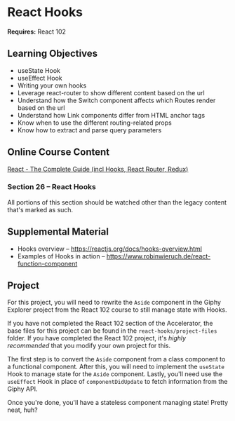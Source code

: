 # React Hooks

**Requires:** React 102

## Learning Objectives
* useState Hook
* useEffect Hook
* Writing your own hooks
* Leverage react-router to show different content based on the url
* Understand how the Switch component affects which Routes render based on the url
* Understand how Link components differ from HTML anchor tags
* Know when to use the different routing-related props
* Know how to extract and parse query parameters

## Online Course Content
[React - The Complete Guide (incl Hooks, React Router, Redux)](https://redventures.udemy.com/react-the-complete-guide-incl-redux/)

### Section 26 – React Hooks 
All portions of this section should be watched other than the legacy content that's marked as such. 

## Supplemental Material
* Hooks overview – https://reactjs.org/docs/hooks-overview.html
* Examples of Hooks in action – https://www.robinwieruch.de/react-function-component

## Project
For this project, you will need to rewrite the `Aside` component in the Giphy Explorer project from the React 102 course to still manage state with Hooks.

If you have not completed the React 102 section of the Accelerator, the base files for this project can be found in the `react-hooks/project-files` folder. If you have completed the React 102 project, it's *highly recommended* that you modify your own project for this.

The first step is to convert the `Aside` component from a class component to a functional component. After this, you will need to implement the `useState` Hook to manage state for the `Aside` component. Lastly, you'll need use the `useEffect` Hook in place of `componentDidUpdate` to fetch information from the Giphy API. 

Once you're done, you'll have a stateless component managing state! Pretty neat, huh?